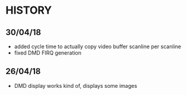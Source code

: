 # HISTORY

## 30/04/18
- added cycle time to actually copy video buffer scanline per scanline
- fixed DMD FIRQ generation

## 26/04/18
- DMD display works kind of, displays some images
